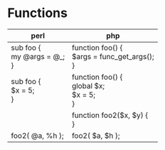 # Functions

perl                | php
--------------------|---------------------
sub foo {<br> my @args = @_;<br>}                   | function foo() {<br>   $args = func_get_args(); <br>} 
sub foo {<br> $x = 5;<br>}                          | function foo() {<br> global $x;<br> $x = 5;<br>}
                                                    | function foo2($x, $y) {<br>}
foo2( \@a, \%h );                                   | foo2( $a, $h );